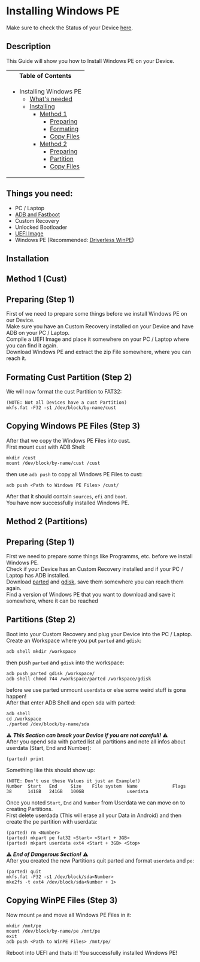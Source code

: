 # Installing Windows PE

Make sure to check the Status of your Device [here](https://github.com/Robotix22/MU-Qcom/blob/main/Status.md).

## Description

This Guide will show you how to Install Windows PE on your Device.

<table>
<tr><th>Table of Contents</th></th>
<tr><td>
  
- Installing Windows PE
    - [What's needed](https://github.com/Robotix22/UEFI-Guides/blob/main/MU-Qcom/OS/WinPE.md#things-you-need)
    - [Installing](https://github.com/Robotix22/UEFI-Guides/blob/main/MU-Qcom/OS/WinPE.md#installation)
        - [Method 1](https://github.com/Robotix22/UEFI-Guides/blob/main/MU-Qcom/OS/WinPE.md#method-1-cust)
            - [Preparing](https://github.com/Robotix22/UEFI-Guides/blob/main/MU-Qcom/OS/WinPE.md#preparing-step-1)
            - [Formating](https://github.com/Robotix22/UEFI-Guides/blob/main/MU-Qcom/OS/WinPE.md#formating-cust-partition-step-2)
            - [Copy Files](https://github.com/Robotix22/UEFI-Guides/blob/main/MU-Qcom/OS/WinPE.md#copying-windows-pe-files-step-3)
        - [Method 2](https://github.com/Robotix22/UEFI-Guides/blob/main/MU-Qcom/OS/WinPE.md#method-2-partitions)
            - [Preparing](https://github.com/Robotix22/UEFI-Guides/blob/main/MU-Qcom/OS/WinPE.md#preparing-step-1-1)
            - [Partition](https://github.com/Robotix22/UEFI-Guides/blob/main/MU-Qcom/OS/WinPE.md#partitions-step-2)
            - [Copy Files](https://github.com/Robotix22/UEFI-Guides/blob/main/MU-Qcom/OS/WinPE.md#copying-winpe-files-step-3)

</td></tr> </table>

## Things you need:
   - PC / Laptop
   - [ADB and Fastboot](https://developer.android.com/studio/releases/platform-tools#downloads)
   - Custom Recovery
   - Unlocked Bootloader
   - [UEFI Image](https://github.com/Robotix22/MU-Qcom)
   - Windows PE (Recommended: [Driverless WinPE](https://drive.google.com/drive/folders/1-k4LwTuVw48e3Es_CIKPNf68CA9HXYRb))

## Installation

## Method 1 (Cust)

## Preparing (Step 1)

First of we need to prepare some things before we install Windows PE on our Device. <br />
Make sure you have an Custom Recovery installed on your Device and have ADB on your PC / Laptop. <br />
Compile a UEFI Image and place it somewhere on your PC / Laptop where you can find it again. <br />
Download Windows PE and extract the zip File somewhere, where you can reach it.

## Formating Cust Partition (Step 2)

We will now format the cust Partition to FAT32:
```
(NOTE: Not all Devices have a cust Partition)
mkfs.fat -F32 -s1 /dev/block/by-name/cust
```

## Copying Windows PE Files (Step 3)

After that we copy the Windows PE Files into cust. <br />
First mount cust with ADB Shell:
```
mkdir /cust
mount /dev/block/by-name/cust /cust
```
then use `adb push` to copy all Windows PE Files to cust:
```
adb push <Path to Windows PE Files> /cust/
```
After that it should contain `sources`, `efi` and `boot`. <br />
You have now successfully installed Windows PE.

## Method 2 (Partitions)

## Preparing (Step 1)

First we need to prepare some things like Programms, etc. before we install Windows PE. <br />
Check if your Device has an Custom Recovery installed and if your PC / Laptop has ADB installed. <br />
Download [parted](https://renegade-project.tech/tools/parted.7z) and [gdisk](https://renegade-project.tech/tools/gdisk.7z), save them somewhere you can reach them again. <br />
Find a version of Windows PE that you want to download and save it somewhere, where it can be reached <br />

## Partitions (Step 2)

Boot into your Custom Recovery and plug your Device into the PC / Laptop. <br />
Create an Workspace where you put `parted` and `gdisk`:
```
adb shell mkdir /workspace
```
then push `parted` and `gdisk` into the workspace:
```
adb push parted gdisk /workspace/
adb shell chmod 744 /workspace/parted /workspace/gdisk
```
before we use parted unmount `userdata` or else some weird stuff is gona happen! <br />
After that enter ADB Shell and open sda with parted:
```
adb shell
cd /workspace
./parted /dev/block/by-name/sda
```
⚠️ ***This Section can break your Device if you are not carefull!*** ⚠️ <br />
After you opend sda with parted list all partitions and note all infos about userdata (Start, End and Number):
```
(parted) print
```
Something like this should show up:
```
(NOTE: Don't use these Values it just an Example!)
Number  Start   End     Size    File system  Name             Flags
38      141GB   241GB   100GB                userdata
```
Once you noted `Start`, `End` and `Number` from Userdata we can move on to creating Partitions. <br />
First delete userdada (This will erase all your Data in Android) and then create the pe partition with userdata:
```
(parted) rm <Number>
(parted) mkpart pe fat32 <Start> <Start + 3GB>
(parted) mkpart userdata ext4 <Start + 3GB> <Stop>
```
⚠️ ***End of Dangerous Section!*** ⚠️ <br />
After you created the new Partitions quit parted and format `userdata` and `pe`:
```
(parted) quit
mkfs.fat -F32 -s1 /dev/block/sda<Number>
mke2fs -t ext4 /dev/block/sda<Number + 1>
```

## Copying WinPE Files (Step 3)

Now mount `pe` and move all Windows PE Files in it:
```
mkdir /mnt/pe
mount /dev/block/by-name/pe /mnt/pe
exit
adb push <Path to WinPE Files> /mnt/pe/
```
Reboot into UEFI and thats it! You successfully installed Windows PE!
